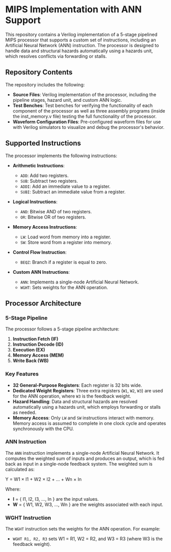# MIPS Implementation with ANN Support

This repository contains a Verilog implementation of a 5-stage pipelined MIPS processor that supports a custom set of instructions, including an Artificial Neural Network (ANN) instruction. The processor is designed to handle data and structural hazards automatically using a hazards unit, which resolves conflicts via forwarding or stalls.

## Repository Contents

The repository includes the following:
- **Source Files**: Verilog implementation of the processor, including the pipeline stages, hazard unit, and custom ANN logic.
- **Test Benches**: Test benches for verifying the functionality of each component of the processor as well as three assembly programs (inside the inst_memory.v file) testing the full functionality of the processor.
- **Waveform Configuration Files**: Pre-configured waveform files for use with Verilog simulators to visualize and debug the processor's behavior.

## Supported Instructions

The processor implements the following instructions:

- **Arithmetic Instructions**:
  - `ADD`: Add two registers.
  - `SUB`: Subtract two registers.
  - `ADDI`: Add an immediate value to a register.
  - `SUBI`: Subtract an immediate value from a register.

- **Logical Instructions**:
  - `AND`: Bitwise AND of two registers.
  - `OR`: Bitwise OR of two registers.

- **Memory Access Instructions**:
  - `LW`: Load word from memory into a register.
  - `SW`: Store word from a register into memory.

- **Control Flow Instruction**:
  - `BEQZ`: Branch if a register is equal to zero.

- **Custom ANN Instructions**:
  - `ANN`: Implements a single-node Artificial Neural Network.
  - `WGHT`: Sets weights for the ANN operation.

## Processor Architecture

### 5-Stage Pipeline
The processor follows a 5-stage pipeline architecture:
1. **Instruction Fetch (IF)**
2. **Instruction Decode (ID)**
3. **Execution (EX)**
4. **Memory Access (MEM)**
5. **Write Back (WB)**

### Key Features
- **32 General-Purpose Registers**: Each register is 32 bits wide.
- **Dedicated Weight Registers**: Three extra registers (`W1`, `W2`, `W3`) are used for the ANN operation, where `W3` is the feedback weight.
- **Hazard Handling**: Data and structural hazards are resolved automatically using a hazards unit, which employs forwarding or stalls as needed.
- **Memory Access**: Only `LW` and `SW` instructions interact with memory. Memory access is assumed to complete in one clock cycle and operates synchronously with the CPU.

### ANN Instruction
The `ANN` instruction implements a single-node Artificial Neural Network. It computes the weighted sum of inputs and produces an output, which is fed back as input in a single-node feedback system. The weighted sum is calculated as:

Y = W1 × I1 + W2 × I2 + ... + Wn × In


Where:
- **I** = { I1, I2, I3, ..., In } are the input values.
- **W** = { W1, W2, W3, ..., Wn } are the weights associated with each input.

### WGHT Instruction
The `WGHT` instruction sets the weights for the ANN operation. For example:
- `WGHT R1, R2, R3` sets W1 = R1, W2 = R2, and W3 = R3 (where W3 is the feedback weight).

